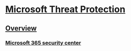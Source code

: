 # [Microsoft Threat Protection](index.md)

## [Overview]()
### [Microsoft 365 security center](overview-security-center.md)
